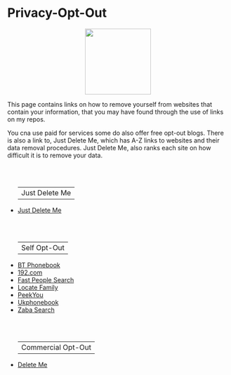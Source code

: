 # Privacy-Opt-Out
<p align="center">
  <img width="150" height="150" src="https://www.cqcore.uk/wp-content/uploads/2021/04/cropped-cropped-Capture-2.png">
</p>

 <p>This page contains links on how to remove yourself from websites that contain your information, that you may have found through the use of links on my repos.
 </p>
 <p>You cna use paid for services some do also offer free opt-out blogs. There is also a link to, Just Delete Me, which has A-Z links to websites and their data removal procedures. Just Delete Me, also ranks each site on how difficult it is to remove your data.</p>
<br></br>
<ul>
    <table>
        <tr>
            <td>Just Delete Me</td>
        </tr>
    </table>
    <li><a href="https://justdeleteme.xyz/">Just Delete Me</a></li>
</ul>
<br></br>
<ul>
    <table>
        <tr>
            <td>Self Opt-Out</td>
        </tr>
    </table>
    <li><a href="https://www.bt.com/help/landline/calling-features-and-security/how-do-i-sign-up-to-ex-directory-services-">BT Phonebook</a></li>
    <li><a href="https://www.192.com/c01/new-request/">192.com</a></li>
    <li><a href="https://www.fastpeoplesearch.com/removal">Fast People Search</a></li>
    <li><a href="https://www.locatefamily.com/removal2.html">Locate Family</a></li>
    <li><a href="https://www.peekyou.com/about/contact/ccpa_optout/do_not_sell/">PeekYou</a></li>
    <li><a href="https://www.ukphonebook.com/remove-me">Ukphonebook</a></li>
    <li><a href="https://www.intelius.com/optout">Zaba Search</a></li>
</ul>
<br></br>
<ul>
    <table>
        <tr>
            <td>Commercial Opt-Out</td>
        </tr>
    </table>
    <li><a href="https://joindeleteme.com/blog/opt-out-guides/">Delete Me</a></li>
</ul>
